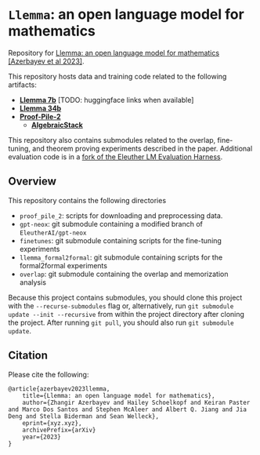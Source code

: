 # `Llemma`: an open language model for mathematics


Repository for [Llemma: an open language model for mathematics [Azerbayev et al 2023]]().

This repository hosts data and training code related to the following artifacts:

- [**Llemma 7b**]() [TODO: huggingface links when available]
- [**Llemma 34b**]()
- [**Proof-Pile-2**]()
    - [**AlgebraicStack**]()


This repository also contains submodules related to the overlap, fine-tuning, and theorem proving experiments described in the paper.
Additional evaluation code is in a [fork of the Eleuther LM Evaluation Harness](https://github.com/wellecks/lm-evaluation-harness).

## Overview 
This repository contains the following directories
- `proof_pile_2`: scripts for downloading and preprocessing data.
- `gpt-neox`: git submodule containing a modified branch of `EleutherAI/gpt-neox`
- `finetunes`: git submodule containing scripts for the fine-tuning experiments
- `llemma_formal2formal`: git submodule containing scripts for the formal2formal experiments
- `overlap`: git submodule containing the overlap and memorization analysis 

Because this project contains submodules, you should clone this project with the `--recurse-submodules` flag or, alternatively, run `git submodule update --init --recursive` from within the project directory after cloning the project. After running `git pull`, you should also run `git submodule update`.

## Citation
Please cite the following:
```
@article{azerbayev2023llemma,
    title={Llemma: an open language model for mathematics},
    author={Zhangir Azerbayev and Hailey Schoelkopf and Keiran Paster and Marco Dos Santos and Stephen McAleer and Albert Q. Jiang and Jia Deng and Stella Biderman and Sean Welleck},
    eprint={xyz.xyz},
    archivePrefix={arXiv}
    year={2023}
}
```
